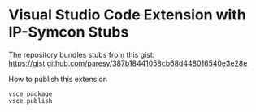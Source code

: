# Visual Studio Code Extension with IP-Symcon Stubs

The repository bundles stubs from this gist: https://gist.github.com/paresy/387b18441058cb68d448016540e3e28e

How to publish this extension

    vsce package
    vsce publish